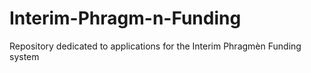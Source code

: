 # Interim-Phragm-n-Funding
Repository dedicated to applications for the Interim Phragmèn Funding system
